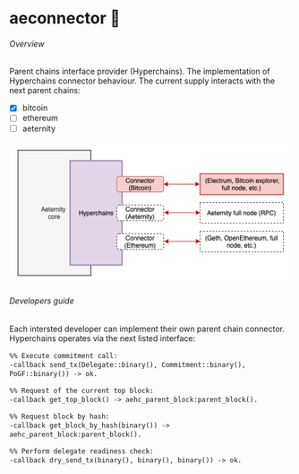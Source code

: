 # aeconnector 🔌
###### Overview
Parent chains interface provider (Hyperchains). The implementation of Hyperchains connector behaviour. 
The current supply interacts with the next parent chains:

- [x] bitcoin
- [ ] ethereum
- [ ] aeternity

<p align="center">
  <img src="/HyperchainsConnectorsComponent.png">
</p>

###### Developers guide
Each intersted developer can implement their own parent chain connector. Hyperchains operates via the next listed interface:


```
%% Execute commitment call:
-callback send_tx(Delegate::binary(), Commitment::binary(), PoGF::binary()) -> ok.
```

```
%% Request of the current top block:
-callback get_top_block() -> aehc_parent_block:parent_block().
```

```
%% Request block by hash:
-callback get_block_by_hash(binary()) -> aehc_parent_block:parent_block().
```

```
%% Perform delegate readiness check:
-callback dry_send_tx(binary(), binary(), binary()) -> ok.
```
